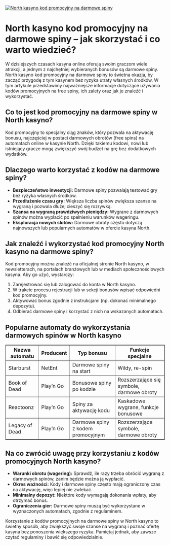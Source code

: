 [![North kasyno kod promocyjny na darmowe spiny](https://123-caf.pages.dev/gitsignup.png)](https://vrmoo.ru/Bt82HjjY)

<h1>North kasyno kod promocyjny na darmowe spiny – jak skorzystać i co warto wiedzieć?</h1> <p>W dzisiejszych czasach kasyna online oferują swoim graczom wiele atrakcji, a jednym z najchętniej wybieranych bonusów są darmowe spiny. North kasyno kod promocyjny na darmowe spiny to świetna okazja, by zacząć przygodę z tym kasynem bez ryzyka utraty własnych środków. W tym artykule przedstawimy najważniejsze informacje dotyczące używania kodów promocyjnych na free spiny, ich zalety oraz jak je znaleźć i wykorzystać.</p>  <h2>Co to jest kod promocyjny na darmowe spiny w North kasyno?</h2> <p>Kod promocyjny to specjalny ciąg znaków, który pozwala na aktywację bonusu, najczęściej w postaci darmowych obrotów (free spins) na automatach online w kasynie North. Dzięki takiemu kodowi, nowi lub istniejący gracze mogą zwiększyć swój budżet na grę bez dodatkowych wydatków.</p>  <h2>Dlaczego warto korzystać z kodów na darmowe spiny?</h2> <ul>   <li><strong>Bezpieczeństwo inwestycji:</strong> Darmowe spiny pozwalają testować gry bez ryzyka własnych środków.</li>   <li><strong>Przedłużenie czasu gry:</strong> Większa liczba spinów zwiększa szanse na wygraną i pozwala dłużej cieszyć się rozrywką.</li>   <li><strong>Szansa na wygraną prawdziwych pieniędzy:</strong> Wygrane z darmowych spinów można wypłacić po spełnieniu warunków wageringu.</li>   <li><strong>Eksploracja nowych slotów:</strong> Darmowe obroty często dotyczą najnowszych lub popularnych automatów w ofercie kasyna North.</li> </ul>  <h2>Jak znaleźć i wykorzystać kod promocyjny North kasyno na darmowe spiny?</h2> <p>Kod promocyjny można znaleźć na oficjalnej stronie North kasyno, w newsletterach, na portalach branżowych lub w mediach społecznościowych kasyna. Aby go użyć, wystarczy:</p> <ol>   <li>Zarejestrować się lub zalogować do konta w North kasyno.</li>   <li>W trakcie procesu rejestracji lub w sekcji bonusów wpisać odpowiedni kod promocyjny.</li>   <li>Aktywować bonus zgodnie z instrukcjami (np. dokonać minimalnego depozytu).</li>   <li>Odbierać darmowe spiny i korzystać z nich na wskazanych automatach.</li> </ol>  <h2>Popularne automaty do wykorzystania darmowych spinów w North kasyno</h2> <table border="1" cellpadding="8" cellspacing="0">   <thead>     <tr>       <th>Nazwa automatu</th>       <th>Producent</th>       <th>Typ bonusu</th>       <th>Funkcje specjalne</th>     </tr>   </thead>   <tbody>     <tr>       <td>Starburst</td>       <td>NetEnt</td>       <td>Darmowe spiny na start</td>       <td>Wildy, re-spin</td>     </tr>     <tr>       <td>Book of Dead</td>       <td>Play’n Go</td>       <td>Bonusowe spiny po kodzie</td>       <td>Rozszerzające się symbole, darmowe obroty</td>     </tr>     <tr>       <td>Reactoonz</td>       <td>Play’n Go</td>       <td>Spiny za aktywację kodu</td>       <td>Kaskadowe wygrane, funkcje bonusowe</td>     </tr>     <tr>       <td>Legacy of Dead</td>       <td>Play’n Go</td>       <td>Darmowe spiny z kodem promocyjnym</td>       <td>Rozszerzające symbole, darmowe obroty</td>     </tr>   </tbody> </table>  <h2>Na co zwrócić uwagę przy korzystaniu z kodów promocyjnych North kasyno?</h2> <ul>   <li><strong>Warunki obrotu (wagering):</strong> Sprawdź, ile razy trzeba obrócić wygraną z darmowych spinów, zanim będzie można ją wypłacić.</li>   <li><strong>Okres ważności:</strong> Kody i darmowe spiny często mają ograniczony czas na aktywację, więc lepiej nie zwlekać.</li>   <li><strong>Minimalny depozyt:</strong> Niektóre kody wymagają dokonania wpłaty, aby otrzymać bonus.</li>   <li><strong>Ograniczenia gier:</strong> Darmowe spiny muszą być wykorzystane w wyznaczonych automatach, zgodnie z regulaminem.</li> </ul>  <p>Korzystanie z kodów promocyjnych na darmowe spiny w North kasyno to świetny sposób, aby zwiększyć swoje szanse na wygraną i poznać ofertę kasyna bez ponoszenia większego ryzyka. Pamiętaj jednak, aby zawsze czytać regulaminy i bawić się odpowiedzialnie.</p>